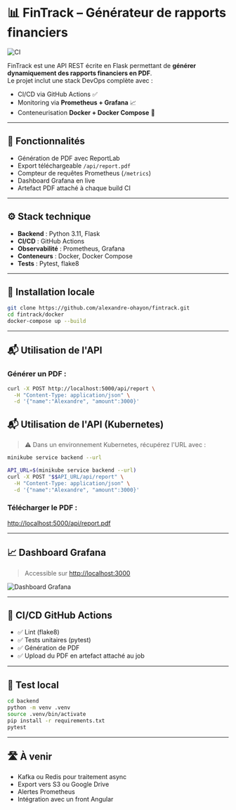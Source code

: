 # 📊 FinTrack – Générateur de rapports financiers

![CI](https://github.com/alexandre-ohayon/fintrack/actions/workflows/ci-cd.yml/badge.svg)

FinTrack est une API REST écrite en Flask permettant de **générer dynamiquement des rapports financiers en PDF**.  
Le projet inclut une stack DevOps complète avec :
- CI/CD via GitHub Actions ✅
- Monitoring via **Prometheus + Grafana** 📈
- Conteneurisation **Docker + Docker Compose** 🐳

---

## 🚀 Fonctionnalités

- Génération de PDF avec ReportLab
- Export téléchargeable `/api/report.pdf`
- Compteur de requêtes Prometheus (`/metrics`)
- Dashboard Grafana en live
- Artefact PDF attaché à chaque build CI

---

## ⚙️ Stack technique

- **Backend** : Python 3.11, Flask
- **CI/CD** : GitHub Actions
- **Observabilité** : Prometheus, Grafana
- **Conteneurs** : Docker, Docker Compose
- **Tests** : Pytest, flake8

---

## 🔧 Installation locale

```bash
git clone https://github.com/alexandre-ohayon/fintrack.git
cd fintrack/docker
docker-compose up --build
```
---

## 📬 Utilisation de l'API

### Générer un PDF :
```bash
curl -X POST http://localhost:5000/api/report \
  -H "Content-Type: application/json" \
  -d '{"name":"Alexandre", "amount":3000}'
```

## 📬 Utilisation de l'API (Kubernetes)

> ⚠️ Dans un environnement Kubernetes, récupérez l'URL avec :

```bash
minikube service backend --url
```

```bash
API_URL=$(minikube service backend --url)
curl -X POST "$$API_URL/api/report" \
  -H "Content-Type: application/json" \
  -d '{"name":"Alexandre", "amount":3000}'
  ```

### Télécharger le PDF :
[http://localhost:5000/api/report.pdf](http://localhost:5000/api/report.pdf)

---

## 📈 Dashboard Grafana

> Accessible sur [http://localhost:3000](http://localhost:3000)

![Dashboard Grafana](docs/grafana-preview.png)

---

## 🤖 CI/CD GitHub Actions

- ✅ Lint (flake8)  
- ✅ Tests unitaires (pytest)  
- ✅ Génération de PDF  
- ✅ Upload du PDF en artefact attaché au job  

---

## 🧪 Test local

```bash
cd backend
python -m venv .venv
source .venv/bin/activate
pip install -r requirements.txt
pytest
```
---

## 🛣️ À venir

- Kafka ou Redis pour traitement async  
- Export vers S3 ou Google Drive  
- Alertes Prometheus  
- Intégration avec un front Angular